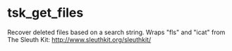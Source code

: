 tsk_get_files
=============

Recover deleted files based on a search string.  Wraps "fls" and "icat" from The Sleuth Kit: http://www.sleuthkit.org/sleuthkit/

